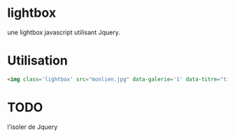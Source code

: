 lightbox
========

une lightbox javascript utilisant Jquery.

Utilisation
========
```html
<img class='lightbox' src="monlien.jpg" data-galerie='1' data-titre="titre optionel" data-description="descriptif optionel">
```
TODO
====

l'isoler de Jquery

